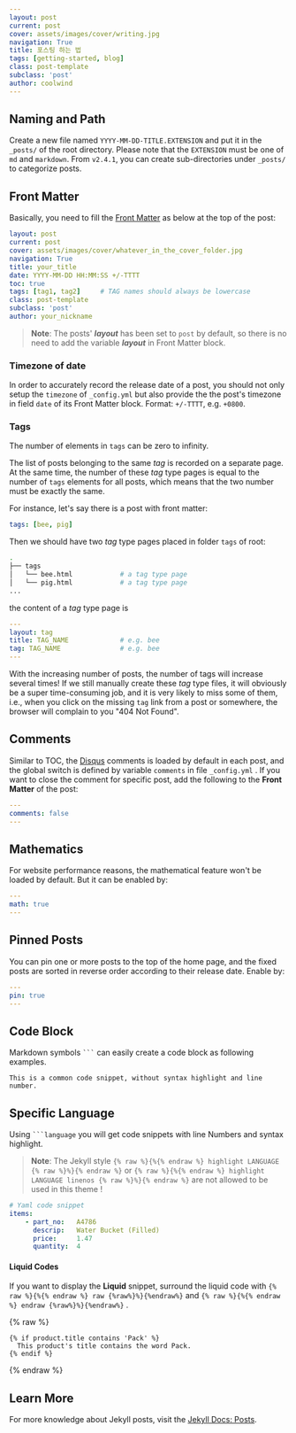 ```yaml
---
layout: post
current: post
cover: assets/images/cover/writing.jpg
navigation: True
title: 포스팅 하는 법
tags: [getting-started, blog]
class: post-template
subclass: 'post'
author: coolwind
---
```


## Naming and Path

Create a new file named `YYYY-MM-DD-TITLE.EXTENSION` and put it in the `_posts/` of the root directory. Please note that the `EXTENSION` must be one of `md` and `markdown`. From `v2.4.1`, you can create sub-directories under `_posts/` to categorize posts.

## Front Matter

Basically, you need to fill the [Front Matter](https://jekyllrb.com/docs/front-matter/) as below at the top of the post:

```yaml
layout: post
current: post
cover: assets/images/cover/whatever_in_the_cover_folder.jpg
navigation: True
title: your_title
date: YYYY-MM-DD HH:MM:SS +/-TTTT
toc: true
tags: [tag1, tag2]     # TAG names should always be lowercase
class: post-template
subclass: 'post'
author: your_nickname
```

> **Note**: The posts' ***layout*** has been set to `post` by default, so there is no need to add the variable ***layout*** in Front Matter block.

### Timezone of date

In order to accurately record the release date of a post, you should not only setup the `timezone` of `_config.yml` but also provide the the post's timezone in field `date` of its Front Matter block. Format: `+/-TTTT`, e.g. `+0800`.

### Tags

The number of elements in `tags` can be zero to infinity.

The list of posts belonging to the same _tag_ is recorded on a separate page. At the same time, the number of these _tag_ type pages is equal to the number of `tags` elements for all posts, which means that the two number must be exactly the same.

For instance, let's say there is a post with front matter:

```yaml
tags: [bee, pig]
```

Then we should have two _tag_ type pages placed in folder `tags`  of root:

```sh
.
├── tags
│   └── bee.html            # a tag type page
│   └── pig.html            # a tag type page
...
```

the content of a _tag_ type page is

```yaml
---
layout: tag
title: TAG_NAME             # e.g. bee
tag: TAG_NAME               # e.g. bee
---
```

With the increasing number of posts, the number of tags will increase several times!  If we still manually create these _tag_ type files, it will obviously be a super time-consuming job, and it is very likely to miss some of them, i.e., when you click on the missing `tag` link from a post or somewhere, the browser will complain to you "404 Not Found".

## Comments

Similar to TOC, the [Disqus](https://disqus.com/) comments is loaded by default in each post, and the global switch is defined by variable `comments` in file `_config.yml` . If you want to close the comment for specific post, add the following to the **Front Matter** of the post:

```yaml
---
comments: false
---
```


## Mathematics

For website performance reasons, the mathematical feature won't be loaded by default. But it can be enabled by:

```yaml
---
math: true
---
```


## Pinned Posts

You can pin one or more posts to the top of the home page, and the fixed posts are sorted in reverse order according to their release date. Enable by:

```yaml
---
pin: true
---
```

## Code Block

Markdown symbols <code class="highlighter-rouge">```</code> can easily create a code block as following examples.

```
This is a common code snippet, without syntax highlight and line number.
```

## Specific Language

Using <code class="highlighter-rouge">```language</code> you will get code snippets with line Numbers and syntax highlight.

> **Note**: The Jekyll style `{% raw %}{%{% endraw %} highlight LANGUAGE {% raw %}%}{% endraw %}` or `{% raw %}{%{% endraw %} highlight LANGUAGE linenos {% raw %}%}{% endraw %}` are not allowed to be used in this theme !

```yaml
# Yaml code snippet
items:
    - part_no:   A4786
      descrip:   Water Bucket (Filled)
      price:     1.47
      quantity:  4
```

#### Liquid Codes

If you want to display the **Liquid** snippet, surround the liquid code with `{% raw %}{%{% endraw %} raw {%raw%}%}{%endraw%}` and `{% raw %}{%{% endraw %} endraw {%raw%}%}{%endraw%}` .

{% raw %}
```liquid
{% if product.title contains 'Pack' %}
  This product's title contains the word Pack.
{% endif %}
```
{% endraw %}


## Learn More

For more knowledge about Jekyll posts, visit the [Jekyll Docs: Posts](https://jekyllrb.com/docs/posts/).

